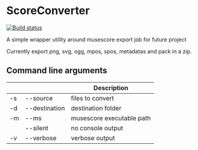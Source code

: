 # ScoreConverter

[![Build status](https://ci.appveyor.com/api/projects/status/0t8nlc820l0pt48v?svg=true)](https://ci.appveyor.com/project/Manu404/scoreconverter)

A simple wrapper utility around musescore export job for future project

Currently export png, svg, ogg, mpos, spos, metadatas and pack in a zip.

## Command line arguments  

|    |               | Description               |
|----|---------------|---------------------------|
| -s | --source      | files to convert          |
| -d | --destination | destination folder        |
| -m | --ms          | musescore executable path |
|    | --silent      | no console output         |
| -v | --verbose     | verbose output            |
